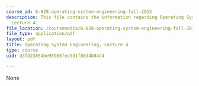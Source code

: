 ```yaml
---
course_id: 6-828-operating-system-engineering-fall-2012
description: This file contains the information regarding Operating System Engineering,
  Lecture 4.
file_location: /coursemedia/6-828-operating-system-engineering-fall-2012/d3fd23854be95985fec9d1f86d4b84d4_MIT6_828F12_lec4_notes.pdf
file_type: application/pdf
layout: pdf
title: Operating System Engineering, Lecture 4
type: course
uid: d3fd23854be95985fec9d1f86d4b84d4

---
```

None